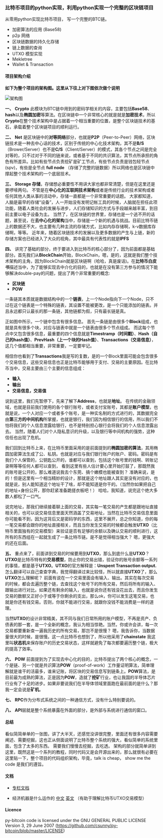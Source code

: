 ### 比特币项目的python实现，利用python实现一个完整的区块链项目

从零用python实现比特币项目， 写一个完整的BTC链。

- 加密算法的应用 (Base58)
- p2p 网络
- 区块链数据的持久化存储
- 链上数据的查询
- UTXO 模型实现
- Mekletree 
- Wallet & Transaction



#### 项目架构介绍

**如下为整个项目的架构图。这里从下往上对下图依次做个说明**

![架构图](https://github.com/csunny/py-bitcoin/blob/master/docs/resource/img/py-bitcoin.jpeg)


**一、**  **Crypto** 此模块为BTC链中用到的密码学相关的内容，主要包括**Base58**、**hash**以及**椭圆加密**等算法。在区块链中一个非常核心的就是就是**加密技术**，所以**Crypto**在整个技术架构中是占据着一个相当重要的位置，是整个区块链技术的基石，承载着整个区块链项目的顺利运行。

**二、**  **Net** 是区块链中的**对等网络**部分，也就是**P2P**（Peer-to-Peer）网络，区块链技术是一种去中心话的技术，区别于传统的中心化技术架构，其不是**B/S**（Brower/Server）也不是**C/S**（Client/Server）的模式，其各个节点之间是完全对等的，只不过对于不同的链来说，或者基于不同的共识算法，其节点所承担的角色有所差异。比如有些节点负责挖矿是矿工节点，有些节点负责是钱包轻节点(spv)，有些是全节点 **full node** （存储了完整的链数据）所以网络也是区块链中撑起整个技术架构的一个底层技术。

**三、** **Storage 存储**，存储想必重要性不用讲大家也都非常清楚，但是在这里还是要啰嗦两句。 不管是在**中心化的互联网技术架构**或者是传统行业的技术架构或者任何其他人类从事的活动中，存储一直都是一个非常重要的话题。 大家都知道，人脑是最早的存储“设备”，人一开始没有发明记帐工具的时候，人脑就在担任此项功能，随着人类社会的发展与进步，人们存储知识的方式与手段越来越丰富，到目前主要以电子设备为主。 当然了，在区块链的世界里，存储也是一个逃不开的话题，甚至说，在**去中心化的架构**当中，存储是一个新的机遇与挑战。目前比特币链上的数据还不大，也主要有几种主流的存储方式，比如内存存储啊，k-v数据库存储啊，等等。 近年来，随着区块链技术的发展以及更多数据的产生与上链，新的存储方案也已经进入了大众的视角，其中最具有代表性的就是**IPFS**   

**四、** 讲完了基础的部分，终于要进入到比特币的核心部分了，因为前面都是基础部分。首先我们从**BlockChain**开始，BlockChain，嗯，是的，这就是我们整个技术架构的主角，因为BlockChain就是区块链啊（哈哈，真是废话)。在**比特币白皮书**描述当中，为了能够实现去中介化的目的，也就是在没有第三方参与的情况下能够解决double-pay的问题，提出了两个非常重要的概念:
- **区块链**
- **POW**

一条链其本质就是数据结构中的一个**链表**，上一个Node指向下一个Node，只不过在这个链表是一个特殊的链表，其设置不能被更改，是一个只能添加的链表。并且永远都只认最长的那一条链，其他链都为假，只有最长链是真。 

正如图中所示，一个链中包含有很多信息。 首先一条链是由很多个**Block**组成，也就是具有很多个块，对应与链表中就是一个链表由很多个节点组成。 而这每个节点中又包含很多信息，最重要的四个信息就是**Timestramp（时间戳）**、**Hash（自己的hash值）**、**PrevHash（上一个块的Hash值）**、**Transactions（交易信息）**，这几个值都相当重要，非常重要，一定要牢记。 

相信你也看到了**Transactions**我是写的复数，是的一个Block里面可能会包含很多个交易信息，这些交易信息也正是比特币能够用于支付、交易的主要原因。在比特币当中，交易主要由三个主要的信息组成：
-  **输入**  
-  **输出** 
-  **交易信息，交易值**
 
说到这里，我们先暂停下，先来了解下**Address**，也就是**地址**。 在传统的金融领域，也就是目前我们使用的各个银行账号，或者支付宝账号，其都是**账户模型**，也就是说，一个人对应一个或者多个账号，是一种实名制的方式进行的，其数据完全由**第三方的中间机构**所掌握，也就是银行，我们因为相信银行的信用，所以我们不怕将我们的个人信息泄露给银行，也不是特别担心银行会将我们的个人信息泄露出去。 当然，随着人们对个人隐私意识的升级，以及银行等中间机构的强势，这种信任也出现了危机。

我们回到比特币上来，在比特币里面采用的是前面提到的**椭圆加密的算法**，其用椭圆加密算法生成了公、私钥。也就是对应与我们银行账户的账户、密码。密码是有我们个人保管的，公钥匙公开的，谁都可以查到，包括这个账号里的钱啊、转账记录啊等等任何人都可以查到， 看到这里有些人估计要心里开始打鼓了，那既然我的账号是公开的，那么难道说我去个东莞、搞个嫩模也能被查到？ 准确来说，是的！但是这里有一个相当精妙的设计，那就是这个地址跟人其实是没有对应的，也就是说，别人能知道这个地址干了啥，却不能知道是你干的。（当然你如果把自己的地址+身份公开，那你赶紧准备跪搓衣板吧！） 哈哈，我知道，说完这个绝大多数人都松了一口气。

说完地址，那我们继续接着聊上面的交易，其实每一笔交易的产生都是跟地址直接相关的，也可以说交易信息里面天然涵盖了交易地址，当然在比特币交易信息里面你可能看不到，因为这背后又是密码学的东西，这里不展开，总之你知道，你的每一笔交易都会跟你的地址直接相关，而且当你发生交易的时候都会触发**UTXO**（比特币里面独有的交易模型）来验证是否有足够的余额以及确认交易的顺利进行，这所有的东西组在一起就生成了一条比特币链。是不是觉得相当强大？ 嗯，更强大的还在后面。

**五、** 重点来了，前面讲到交易的时候要用到**UTXO**，那么到底什么是**UTXO**？  **UTXO**是比特币特有的**交易模型**，防止你的交易出错，验证你的账号余额等一系列的事情，都是基于**UTXO**。**UTXO**的官方解释是：**Unspent Transaction output.** 怎么翻译可以自己查查字典，我觉得翻译过来比较怪，所以就直接**UTXO**了，那么**UTXO**怎么理解呢？ 前面有说在一个交易里面会有输入、输出。其实在每次交易的时候，都会去遍历整个链，去查找这个账号下的所有交易，然后将所有的输入、跟输出进行对比。如果还有剩余的输入，也就是说你还有钱没花出去，而且你发生交易的数额又正好小于或等于你剩余的支出，那么ok，你可以发生这笔交易，也就是你还有钱交易。否则，你就不能进行交易，就跟你没钱不能消费是一样的道理。

当然**UTXO**的设计非常精美，其不同与我们日常所用的账户模型，不再是资产、负债表的那一套，是一个全新的概念，我认为相当惊艳。当然，你或许会讲，每一次交易都要重新查一遍我历史的所有交易，那岂不是很慢？ 嗯，我告诉你，当数据量很大的时候，是很慢。这一点比特币也想到了，所以他采用了**chainstate** 我这里叫**状态机**来保存账户的历史交易状态，这样就避免了每次都要遍历整个链，极大的提高了效率。

**六、** **POW** 前面提到为了实现去中心化的目的，比特币提出了两个核心的概念，一个是链、另一个就是共识算法**POW**（proof-of-work）工作量证明算法，简单理解就是谁干的活最多，谁来记账，将区块的交易信息写到链条上。**POW**算法，是目前最为成熟的算法，正是因为**POW**，造就了**挖矿**行业，也让我国的半导体芯片行业有了十足的进步。如果非要说我们在半导体领域里面跑在最前面的是什么？那我一定会说是**矿机**。

**七、** **RPC**作为分布式系统之间的一种通信方式，没有什么特别要说的。 

**八、** **API**层就是整个系统暴露在外面的部分，是外部与系统进行通信的窗口。



#### 总结
看似简简单单的一张图，讲了大半天，还感觉没讲很完整，里面还有很多内容需要阐述、需要挖掘，这也正从侧面说明了比特币整个系统的强大，看似简单的系统里面，包含了太多的东西。 需要我们慢慢去挖掘，去吃透。 架构的部分就简单讲到这里，既然这是一个系列的教程，同时代码又是会开源出来的，那么就很有必要在这里贴一下，整个项目的代码组织架构，毕竟，talk is cheap， show me the code 是我们的遵旨。


#### 文档
- [专栏文档](https://xiaozhuanlan.com/eosio)

- 经济机器是什么运作的 [中文](https://v.qq.com/x/page/n0515obtcil.html) [英文](https://www.youtube.com/watch?v=PHe0bXAIuk0)  （有助于理解比特币UTXO交易模型）


#### Licence

py-bitcoin code is licensed under the GNU GENERAL PUBLIC LICENSE  Version 3, 29 June 2007 (https://github.com/csunny/py-bitcoin/blob/master/LICENSE)
